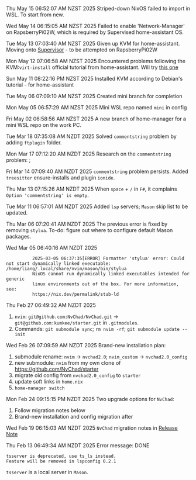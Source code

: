 Thu May 15 06:52:07 AM NZST 2025
Striped-down NixOS failed to import in WSL. To start from new.

Wed May 14 06:15:05 AM NZST 2025 
Failed to enable 'Network-Manager' on RapsberryPi02W, which is required by
Supervised home-assistant OS.

Tue May 13 07:03:40 AM NZST 2025
Given up KVM for home-assistant. Moving onto [Supervisor](https://github.com/home-assistant/supervised-installer) - to be attempted on RapsberryPi02W

Mon May 12 07:06:58 AM NZST 2025
Encountered problems following the KVM:`virt-install` official tutorial
from home-assistant. Will try [this one](https://community.home-assistant.io/t/install-home-assistant-os-with-kvm-on-ubuntu-headless-cli-only/254941)

Sun May 11 08:22:16 PM NZST 2025
Installed KVM according to Debian's tutorial - for home-assistant

Tue May 06 07:09:10 AM NZST 2025
Created mini branch for completion

Mon May 05 06:57:29 AM NZST 2025
Mini WSL repo named `mini` in config

Fri May 02 06:58:56 AM NZST 2025
A new branch of home-manager for a mini WSL repo on the work PC.

Tue Mar 18 07:35:08 AM NZDT 2025
Solved `commentstring` problem by adding `ftplugin` folder.

Mon Mar 17 07:12:20 AM NZDT 2025
Research on the `commentstring` problem: [](https://github.com/LazyVim/LazyVim/discussions/654); [](https://github.com/neovim/neovim/issues/31178)

Fri Mar 14 07:09:40 AM NZDT 2025
`commentstring` problem persists. Added `treesitter` ensure-installs and plugin
`ionide`.

Thu Mar 13 07:15:26 AM NZDT 2025
When `space` + `/` in `F#`, it complains `Option 'commentstring' is empty`.

Tue Mar 11 06:57:01 AM NZDT 2025
Added `lsp` servers; `Mason` skip list to be updated.

Thu Mar 06 07:20:41 AM NZDT 2025
The previous error is fixed by removing `stylua`. To-do: figure out where to
configure default Mason packages.

Wed Mar 05 06:40:16 AM NZDT 2025
```
          2025-03-05 06:37:35[ERROR] Formatter 'stylua' error: Could not start dynamically linked executable: /home/liang/.local/share/nvim/mason/bin/stylua
          NixOS cannot run dynamically linked executables intended for generic
          linux environments out of the box. For more information, see:
          https://nix.dev/permalink/stub-ld

```

Thu Feb 27 06:49:32 AM NZDT 2025
1. `nvim`: `git@github.com:NvChad/NvChad.git` → `git@github.com:kumkee/starter.git`
in `.gitmodules`.
1. Commands: `git submodule sync`; `rm nvim -rf`; `git submodule update --init`

Wed Feb 26 07:09:59 AM NZDT 2025
Brand-new installation plan: 
1. submodule rename: `nvim` → `nvchad2.0`; `nvim_custom` → `nvchad2.0_config`
1. new submodule: `nvim` from my own clone of https://github.com/NvChad/starter
1. migrate old config from `nvchad2.0_config` to `starter`
1. update soft links in `home.nix`
1. `home-manager switch`

Mon Feb 24 09:15:15 PM NZDT 2025
Two upgrade options for `NvChad`:
1. Follow migration notes below
2. Brand-new installation and config migration after

Wed Feb 19 06:15:03 AM NZDT 2025
`NvChad` migration notes in [Release Note](https://nvchad.com/news/v2.5_release/)

Thu Feb 13 06:49:34 AM NZDT 2025
Error message: DONE
```
tsserver is deprecated, use ts_ls instead.
Feature will be removed in lspconfig 0.2.1
```
`tsserver` is a local server in `Mason`.

